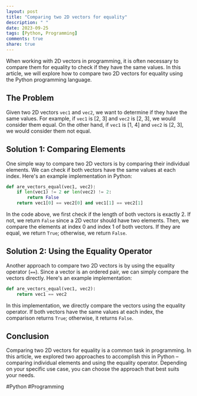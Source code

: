 ```yaml
---
layout: post
title: "Comparing two 2D vectors for equality"
description: " "
date: 2023-09-25
tags: [Python, Programming]
comments: true
share: true
---
```


When working with 2D vectors in programming, it is often necessary to compare them for equality to check if they have the same values. In this article, we will explore how to compare two 2D vectors for equality using the Python programming language.

## The Problem

Given two 2D vectors `vec1` and `vec2`, we want to determine if they have the same values. For example, if `vec1` is [2, 3] and `vec2` is [2, 3], we would consider them equal. On the other hand, if `vec1` is [1, 4] and `vec2` is [2, 3], we would consider them not equal.

## Solution 1: Comparing Elements

One simple way to compare two 2D vectors is by comparing their individual elements. We can check if both vectors have the same values at each index. Here's an example implementation in Python:

```python
def are_vectors_equal(vec1, vec2):
    if len(vec1) != 2 or len(vec2) != 2:
        return False
    return vec1[0] == vec2[0] and vec1[1] == vec2[1]
```

In the code above, we first check if the length of both vectors is exactly 2. If not, we return `False` since a 2D vector should have two elements. Then, we compare the elements at index 0 and index 1 of both vectors. If they are equal, we return `True`; otherwise, we return `False`.

## Solution 2: Using the Equality Operator

Another approach to compare two 2D vectors is by using the equality operator (`==`). Since a vector is an ordered pair, we can simply compare the vectors directly. Here's an example implementation:

```python
def are_vectors_equal(vec1, vec2):
    return vec1 == vec2
```

In this implementation, we directly compare the vectors using the equality operator. If both vectors have the same values at each index, the comparison returns `True`; otherwise, it returns `False`.

## Conclusion

Comparing two 2D vectors for equality is a common task in programming. In this article, we explored two approaches to accomplish this in Python – comparing individual elements and using the equality operator. Depending on your specific use case, you can choose the approach that best suits your needs.

#Python #Programming